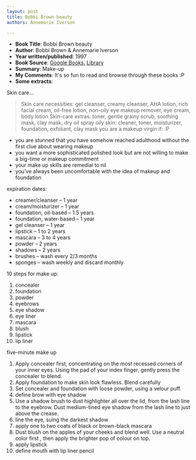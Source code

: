 ```yaml
---
layout: post
title: Bobbi Brown beauty
authors: Annemarie Iverson

---
```


- **Book Title**: Bobbi Brown beauty
- **Author**: Bobbi Brown & Annemarie Iverson
- **Year written/published**: 1997
- **Book Source**: [Google Books](http://books.google.com/books?id=KOAqGwAACAAJ&dq=bobbi+brown+beauty), [Library ](http://vistaweb.nlb.gov.sg/cgi-bin/cw_cgi?fullRecord+9310+3002+12225338+7+7)
- **Summary**: Make-up
- **My Comments**: It's so fun to read and browse through these books :P
- **Some extracts**:

Skin care...

> Skin care necessities: gel cleanser, creamy cleanser, AHA lotion, rich facial cream, oil-free lotion, non-oily eye makeup remover, eye cream, body lotion Skin-care extras: toner, gentle grainy scrub, soothing mask, clay mask, dry oil spray oily skin: cleaner, toner, moisturizer, foundation, exfoliant, clay mask
you are a makeup virgin if: :P

- you are stunned that you have somehow reached adulthood without the first clue about wearing makeup
- you want a more sophisticated polished look but are not willing to make a big-time or makeup commitment
- your make up skills are remedial to nil
- you’ve always been uncomfortable with the idea of makeup and foundation

expiration dates:

- creamer/cleanser – 1 year
- cream/moisturizer – 1 year
- foundation, oil-based – 1.5 years
- foundation, water-based – 1 year
- gel cleanser – 1 year
- lipstick – 1 to 2 years
- mascara – 3 to 4 years
- powder – 2 years
- shadows – 2 years
- brushes – wash every 2/3 months
- sponges – wash weekly and discard monthly

10 steps for make up:

1. concealer
2. foundation
3. powder
4. eyebrows
5. eye shadow
6. eye liner
7. mascara
8. blush
9. lipstick
10. lip liner

five-minute make up

1. Apply concealer first, concentrating on the most recessed corners of your inner eyes. Using the pad of your index finger, gently press the concealer to blend.
2. Apply foundation to make skin look flawless. Blend carefully
3. Set concealer and foundation with loose powder, using a velour puff.
4. define brow with eye shadow
5. Use a shadow brush to dust highlighter all over the lid, from the lash line to the eyebrow. Dust medium-tined eye shadow from the lash line to just above the crease.
6. line the eye, suing the darkest shadow
7. apply one to two coats of black or brown-black mascara
8. Dust blush on the apples of your cheeks and blend well. Use a neutral color first , then apply the brighter pop of colour on top.
9. apply lipstick
10. define mouth with lip liner pencil
